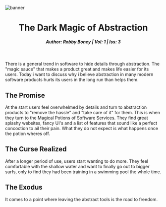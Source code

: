 
![banner](i1-banner.png)

<h1 align="center">
The Dark Magic of Abstraction
</h1>
<h5 align="center">
Author: <i>Robby Boney</i>  |
Vol: 1 |
Iss: 3
</h5>
<br>


There is a general trend in software to hide details through abstraction. The "magic sauce" that makes a product great and makes life easier for its users. Today i want to discuss why i believe abstraction in many modern software products hurts its users in the long run than helps them.

## The Promise
At the start users feel overwhelmed by details and turn to abstraction products to "remove the hassle" and "take care of it" for them. This is when they turn to the Magical Potions of Software Services. They find great splashy websites, fancy UI's and a list of features that sound like a perfect concoction to ail their pain. What they do not expect is what happens once the potion wheres off.

## The Curse Realized
After a longer period of use, users start wanting to do more. They feel comfortable with the shallow water and want to finally go out to bigger surfs, only to find they had been training in a swimming pool the whole time.

## The Exodus
It comes to a point where leaving the abstract tools is the road to freedom.